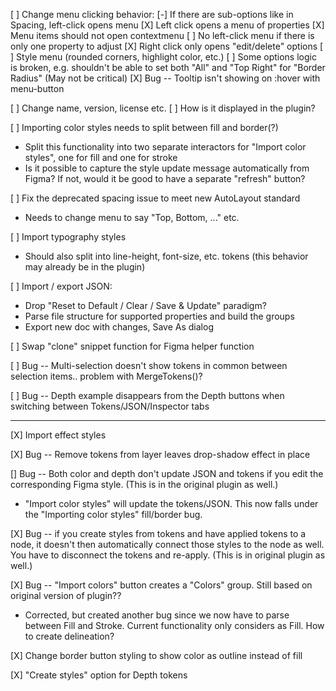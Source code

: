 [ ] Change menu clicking behavior:
  [-] If there are sub-options like in Spacing, left-click opens menu
    [X] Left click opens a menu of properties
    [X] Menu items should not open contextmenu
    [ ] No left-click menu if there is only one property to adjust
  [X] Right click only opens "edit/delete" options
  [ ] Style menu (rounded corners, highlight color, etc.)
  [ ] Some options logic is broken, e.g. shouldn't be able to set both "All" and "Top Right" for "Border Radius" (May not be critical)
  [X] Bug -- Tooltip isn't showing on :hover with menu-button

[ ] Change name, version, license etc.
  [ ] How is it displayed in the plugin?

[ ] Importing color styles needs to split between fill and border(?)
  - Split this functionality into two separate interactors for "Import color styles", one for fill and one for stroke
  - Is it possible to capture the style update message automatically from Figma? If not, would it be good to have a separate "refresh" button?

[ ] Fix the deprecated spacing issue to meet new AutoLayout standard
- Needs to change menu to say "Top, Bottom, ..." etc.

[ ] Import typography styles
- Should also split into line-height, font-size, etc. tokens (this behavior may already be in the plugin)

[ ] Import / export JSON:
- Drop "Reset to Default / Clear / Save & Update" paradigm?
- Parse file structure for supported properties and build the groups
- Export new doc with changes, Save As dialog

[ ] Swap "clone" snippet function for Figma helper function

[ ] Bug -- Multi-selection doesn't show tokens in common between selection items.. problem with MergeTokens()?

[ ] Bug -- Depth example disappears from the Depth buttons when switching between Tokens/JSON/Inspector tabs

---

[X] Import effect styles

[X] Bug -- Remove tokens from layer leaves drop-shadow effect in place

[\] Bug -- Both color and depth don't update JSON and tokens if you edit the corresponding Figma style. (This is in the original plugin as well.)
  - "Import color styles" will update the tokens/JSON. This now falls under the "Importing color styles" fill/border bug.

[X] Bug -- if you create styles from tokens and have applied tokens to a node, it doesn't then automatically connect those styles to the node as well. You have to disconnect the tokens and re-apply. (This is in original plugin as well.)

[X] Bug -- "Import colors" button creates a "Colors" group. Still based on original version of plugin??
- Corrected, but created another bug since we now have to parse between Fill and Stroke. Current functionality only considers as Fill. How to create delineation?

[X] Change border button styling to show color as outline instead of fill

[X] "Create styles" option for Depth tokens